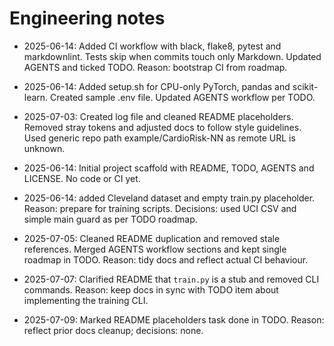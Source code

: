 # Engineering notes

- 2025-06-14: Added CI workflow with black, flake8, pytest and markdownlint.
  Tests skip when commits touch only Markdown. Updated AGENTS and ticked TODO.
  Reason: bootstrap CI from roadmap.

- 2025-06-14: Added setup.sh for CPU-only PyTorch, pandas and scikit-learn.
  Created sample .env file. Updated AGENTS workflow per TODO.

- 2025-07-03: Created log file and cleaned README placeholders.
  Removed stray tokens and adjusted docs to follow style guidelines.
  Used generic repo path example/CardioRisk-NN as remote URL is unknown.

- 2025-06-14: Initial project scaffold with README, TODO, AGENTS and LICENSE.
  No code or CI yet.

- 2025-06-14: added Cleveland dataset and empty train.py placeholder.
  Reason: prepare for training scripts.
  Decisions: used UCI CSV and simple main guard as per TODO roadmap.
- 2025-07-05: Cleaned README duplication and removed stale references.
  Merged AGENTS workflow sections and kept single roadmap in TODO.
  Reason: tidy docs and reflect actual CI behaviour.
- 2025-07-07: Clarified README that `train.py` is a stub and removed CLI
  commands. Reason: keep docs in sync with TODO item about implementing the
  training CLI.
- 2025-07-09: Marked README placeholders task done in TODO.
  Reason: reflect prior docs cleanup; decisions: none.
